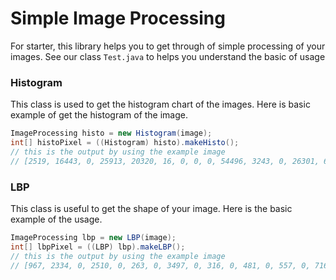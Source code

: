 # Simple Image Processing

For starter, this library helps you to get through of simple processing of your images. See our class `Test.java` to helps you understand the basic of usage

### Histogram

This class is used to get the histogram chart of the images. Here is basic example of get the histogram of the image.

```java
ImageProcessing histo = new Histogram(image);
int[] histoPixel = ((Histogram) histo).makeHisto();
// this is the output by using the example image
// [2519, 16443, 0, 25913, 20320, 16, 0, 0, 0, 54496, 3243, 0, 26301, 684, 2, 2, 2, 0, 116, 36, 0, 246, 61, 0, 0, 0, 0]
```

### LBP

This class is useful to get the shape of your image. Here is the basic example of the usage.

```java
ImageProcessing lbp = new LBP(image);
int[] lbpPixel = ((LBP) lbp).makeLBP();
// this is the output by using the example image
// [967, 2334, 0, 2510, 0, 263, 0, 3497, 0, 316, 0, 481, 0, 557, 0, 7162, 0, 211, 0, 226, 0, 23, 0, 235, 0, 198, 0, 247, 0, 291, 0, 4858, 0, 0, 0, 0, 0, 34, 0, 201, 0, 0, 0, 23, 0, 85, 0, 588, 0, 0, 0, 54, 0, 20, 0, 176, 0, 0, 0, 185, 0, 502, 0, 4098, 0, 0, 0, 0, 0, 0, 0, 0, 0, 0, 0, 0, 0, 0, 0, 0, 0, 0, 0, 0, 0, 0, 0, 45, 0, 0, 0, 41, 0, 0, 0, 341, 0, 0, 0, 0, 0, 0, 0, 0, 0, 0, 0, 0, 0, 0, 0, 329, 0, 0, 0, 0, 0, 0, 0, 136, 0, 0, 0, 0, 0, 0, 0, 3540, 0, 0, 0, 0, 0, 0, 0, 0, 0, 0, 0, 0, 0, 0, 0, 0, 0, 0, 0, 0, 0, 0, 0, 0, 0, 0, 0, 0, 0, 0, 0, 0, 0, 0, 0, 0, 0, 0, 0, 0, 0, 0, 0, 0, 0, 0, 0, 0, 0, 0, 0, 0, 0, 0, 0, 0, 0, 0, 0, 0, 0, 0, 0, 0, 0, 0, 0, 0, 0, 0, 0, 0, 0, 0, 0, 0, 0, 0, 0, 0, 0, 0, 0, 0, 0, 0, 0, 0, 0, 0, 0, 0, 0, 0, 0, 0, 0, 0, 0, 0, 0, 0, 0, 0, 0, 0, 0, 0, 0, 0, 0, 0, 0, 0, 0, 0, 0, 0, 0, 0, 0, 0, 0, 0, 0, 0, 0, 2054]
```
